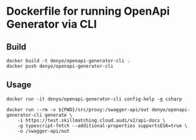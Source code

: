# Dockerfile for running OpenApi Generator via CLI

## Build
```
docker build -t denyo/openapi-generator-cli .
docker push denyo/openapi-generator-cli
```

## Usage
```
docker run -it denyo/openapi-generator-cli config-help -g csharp
```

```
docker run --rm -v ${PWD}/src/proxy:/swagger-api/out denyo/openapi-generator-cli generate \
    -i https://test.skillmatching.cloud.audi/v2/api-docs \
    -g typescript-fetch --additional-properties supportsES6=true \
    -o /swagger-api/out
```